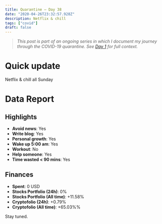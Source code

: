 ```yaml
---
title: Quarantine — Day 38
date: "2020-04-26T23:32:57.928Z"
description: Netflix & chill
tags: ["covid"]
draft: false
---
```


> *This post is part of an ongoing series in which I document my journey through the COVID-19 quarantine. See [Day 1](/quarantine-day-1) for full context.*

<div class="divider"></div>

# Quick update

Netflix & chill all Sunday

<div class="divider"></div>

# Data Report

## Highlights

* **Avoid news**: Yes
* **Write blog**: Yes
* **Personal growth**: Yes
* **Wake up 5:00 am**: Yes
* **Workout**: No
* **Help someone**: Yes
* **Time wasted < 90 mins**: Yes

## Finances

* **Spent**: 0 USD
* **Stocks Portfolio (24h)**: 0%
* **Stocks Portfolio (All time)**: +11.58%
* **Cryptofolio (24h)**: +0.79%
* **Cryptofolio (All time)**: +65.03%%

<div class="divider"></div>

Stay tuned.
